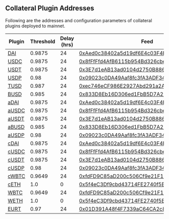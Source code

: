 ## Collateral Plugin Addresses

Following are the addresses and configuration parameters of collateral plugins deployed to mainnet.

| Plugin                                                                           | Threshold | Delay (hrs) | Feed                                                                                                                  | Underlying                                                                                                            |
| -------------------------------------------------------------------------------- | --------- | ----------- | --------------------------------------------------------------------------------------------------------------------- | --------------------------------------------------------------------------------------------------------------------- |
| [DAI](https://etherscan.io/address/0xEEE5fb059C6b9Fb8ab431c7e4C2B7D77e687478b)   | 0.9875    | 24          | [0xAed0c38402a5d19df6E4c03F4E2DceD6e29c1ee9](https://etherscan.io/address/0xAed0c38402a5d19df6E4c03F4E2DceD6e29c1ee9) | [0x6B175474E89094C44Da98b954EedeAC495271d0F](https://etherscan.io/address/0x6B175474E89094C44Da98b954EedeAC495271d0F) |
| [USDC](https://etherscan.io/address/0xB410E13C263Bb773CF908BB85773561cC3846EE2)  | 0.9875    | 24          | [0x8fFfFfd4AfB6115b954Bd326cbe7B4BA576818f6](https://etherscan.io/address/0x8fFfFfd4AfB6115b954Bd326cbe7B4BA576818f6) | [0xA0b86991c6218b36c1d19D4a2e9Eb0cE3606eB48](https://etherscan.io/address/0xA0b86991c6218b36c1d19D4a2e9Eb0cE3606eB48) |
| [USDT](https://etherscan.io/address/0x8960ae89C8fEe76515c1Fa5DAbc100996E143798)  | 0.9875    | 24          | [0x3E7d1eAB13ad0104d2750B8863b489D65364e32D](https://etherscan.io/address/0x3E7d1eAB13ad0104d2750B8863b489D65364e32D) | [0xdAC17F958D2ee523a2206206994597C13D831ec7](https://etherscan.io/address/0xdAC17F958D2ee523a2206206994597C13D831ec7) |
| [USDP](https://etherscan.io/address/0xFDC36294aF736122456687D14DE7d42598319b7C)  | 0.98      | 24          | [0x09023c0DA49Aaf8fc3fA3ADF34C6A7016D38D5e3](https://etherscan.io/address/0x09023c0DA49Aaf8fc3fA3ADF34C6A7016D38D5e3) | [0x8E870D67F660D95d5be530380D0eC0bd388289E1](https://etherscan.io/address/0x8E870D67F660D95d5be530380D0eC0bd388289E1) |
| [TUSD](https://etherscan.io/address/0x95171C5C8602F889fD052e978B4B2a8D56e357a5)  | 0.987     | 24          | [0xec746eCF986E2927Abd291a2A1716c940100f8Ba](https://etherscan.io/address/0xec746eCF986E2927Abd291a2A1716c940100f8Ba) | [0x0000000000085d4780B73119b644AE5ecd22b376](https://etherscan.io/address/0x0000000000085d4780B73119b644AE5ecd22b376) |
| [BUSD](https://etherscan.io/address/0x9f99F37Fe0b419b3661403DeceA09bC44F615D46)  | 0.985     | 24          | [0x833D8Eb16D306ed1FbB5D7A2E019e106B960965A](https://etherscan.io/address/0x833D8Eb16D306ed1FbB5D7A2E019e106B960965A) | [0x4Fabb145d64652a948d72533023f6E7A623C7C53](https://etherscan.io/address/0x4Fabb145d64652a948d72533023f6E7A623C7C53) |
| [aDAI](https://etherscan.io/address/0xF934c3dbD394E3D24DB539eF6c044a03090Cd702)  | 0.9875    | 24          | [0xAed0c38402a5d19df6E4c03F4E2DceD6e29c1ee9](https://etherscan.io/address/0xAed0c38402a5d19df6E4c03F4E2DceD6e29c1ee9) | [0xF6147b4B44aE6240F7955803B2fD5E15c77bD7ea](https://etherscan.io/address/0xF6147b4B44aE6240F7955803B2fD5E15c77bD7ea) |
| [aUSDC](https://etherscan.io/address/0x90b8cfCb8645e2E518A20060daF7c482Ec7d0971) | 0.9875    | 24          | [0x8fFfFfd4AfB6115b954Bd326cbe7B4BA576818f6](https://etherscan.io/address/0x8fFfFfd4AfB6115b954Bd326cbe7B4BA576818f6) | [0x8f471832C6d35F2a51606a60f482BCfae055D986](https://etherscan.io/address/0x8f471832C6d35F2a51606a60f482BCfae055D986) |
| [aUSDT](https://etherscan.io/address/0x7FDbE32980861CC63751a0aEa5a5b3Ecb5119ACD) | 0.9875    | 24          | [0x3E7d1eAB13ad0104d2750B8863b489D65364e32D](https://etherscan.io/address/0x3E7d1eAB13ad0104d2750B8863b489D65364e32D) | [0x21fe646D1Ed0733336F2D4d9b2FE67790a6099D9](https://etherscan.io/address/0x21fe646D1Ed0733336F2D4d9b2FE67790a6099D9) |
| [aBUSD](https://etherscan.io/address/0xCBD013Dc8387B69620EE3c44c665826852686f24) | 0.985     | 24          | [0x833D8Eb16D306ed1FbB5D7A2E019e106B960965A](https://etherscan.io/address/0x833D8Eb16D306ed1FbB5D7A2E019e106B960965A) | [0x83DAc0593BD7dE8fa7137D65Fb898B7b7FF6ede6](https://etherscan.io/address/0x83DAc0593BD7dE8fa7137D65Fb898B7b7FF6ede6) |
| [aUSDP](https://etherscan.io/address/0x1d51a359e113DBb71F3fE49108FF53990770b61c) | 0.98      | 24          | [0x09023c0DA49Aaf8fc3fA3ADF34C6A7016D38D5e3](https://etherscan.io/address/0x09023c0DA49Aaf8fc3fA3ADF34C6A7016D38D5e3) | [0x0Ab24b246f80da96e4f826684218BdaA7E61F2a5](https://etherscan.io/address/0x0Ab24b246f80da96e4f826684218BdaA7E61F2a5) |
| [cDAI](https://etherscan.io/address/0x2b28364A0E9c37BFb0685cB441f11D686F1a9b6c)  | 0.9875    | 24          | [0xAed0c38402a5d19df6E4c03F4E2DceD6e29c1ee9](https://etherscan.io/address/0xAed0c38402a5d19df6E4c03F4E2DceD6e29c1ee9) | [0x5d3a536E4D6DbD6114cc1Ead35777bAB948E3643](https://etherscan.io/address/0x5d3a536E4D6DbD6114cc1Ead35777bAB948E3643) |
| [cUSDC](https://etherscan.io/address/0x43c771c2cc2F33f882eDdC2330325Bc8248F764C) | 0.9875    | 24          | [0x8fFfFfd4AfB6115b954Bd326cbe7B4BA576818f6](https://etherscan.io/address/0x8fFfFfd4AfB6115b954Bd326cbe7B4BA576818f6) | [0x39AA39c021dfbaE8faC545936693aC917d5E7563](https://etherscan.io/address/0x39AA39c021dfbaE8faC545936693aC917d5E7563) |
| [cUSDT](https://etherscan.io/address/0x69Bd37B82794d64DC0C8c9652a6151f8954fD378) | 0.9875    | 24          | [0x3E7d1eAB13ad0104d2750B8863b489D65364e32D](https://etherscan.io/address/0x3E7d1eAB13ad0104d2750B8863b489D65364e32D) | [0xf650C3d88D12dB855b8bf7D11Be6C55A4e07dCC9](https://etherscan.io/address/0xf650C3d88D12dB855b8bf7D11Be6C55A4e07dCC9) |
| [cUSDP](https://etherscan.io/address/0xe4c0Ba009782A8908A3821b4950d9d75ECdB2dA6) | 0.98      | 24          | [0x09023c0DA49Aaf8fc3fA3ADF34C6A7016D38D5e3](https://etherscan.io/address/0x09023c0DA49Aaf8fc3fA3ADF34C6A7016D38D5e3) | [0x041171993284df560249B57358F931D9eB7b925D](https://etherscan.io/address/0x041171993284df560249B57358F931D9eB7b925D) |
| [cWBTC](https://etherscan.io/address/0x03BCc97B6B0Bb7bc0D5497792F912A20bC64d162) | 0.9649    | 24          | [0xfdFD9C85aD200c506Cf9e21F1FD8dd01932FBB23](https://etherscan.io/address/0xfdFD9C85aD200c506Cf9e21F1FD8dd01932FBB23) | [0xccF4429DB6322D5C611ee964527D42E5d685DD6a](https://etherscan.io/address/0xccF4429DB6322D5C611ee964527D42E5d685DD6a) |
| [cETH](https://etherscan.io/address/0xdDB74ee1Ce4fa8185217E73fD0666703f58c424C)  | 1.0       | 0           | [0x5f4eC3Df9cbd43714FE2740f5E3616155c5b8419](https://etherscan.io/address/0x5f4eC3Df9cbd43714FE2740f5E3616155c5b8419) | [0x4Ddc2D193948926D02f9B1fE9e1daa0718270ED5](https://etherscan.io/address/0x4Ddc2D193948926D02f9B1fE9e1daa0718270ED5) |
| [WBTC](https://etherscan.io/address/0xA9C7aE7a71355E5D7A901fB5153D7339f7195A13)  | 0.9649    | 24          | [0xfdFD9C85aD200c506Cf9e21F1FD8dd01932FBB23](https://etherscan.io/address/0xfdFD9C85aD200c506Cf9e21F1FD8dd01932FBB23) | [0x2260FAC5E5542a773Aa44fBCfeDf7C193bc2C599](https://etherscan.io/address/0x2260FAC5E5542a773Aa44fBCfeDf7C193bc2C599) |
| [WETH](https://etherscan.io/address/0xB3522270B6d8a02AA6d789eA887B1D34af35A193)  | 1.0       | 0           | [0x5f4eC3Df9cbd43714FE2740f5E3616155c5b8419](https://etherscan.io/address/0x5f4eC3Df9cbd43714FE2740f5E3616155c5b8419) | [0xC02aaA39b223FE8D0A0e5C4F27eAD9083C756Cc2](https://etherscan.io/address/0xC02aaA39b223FE8D0A0e5C4F27eAD9083C756Cc2) |
| [EURT](https://etherscan.io/address/0xb4eB87250Ecd8f32BeA775dA6D164D92A398d05b)  | 0.97      | 24          | [0x01D391A48f4F7339aC64CA2c83a07C22F95F587a](https://etherscan.io/address/0x01D391A48f4F7339aC64CA2c83a07C22F95F587a) | [0xC581b735A1688071A1746c968e0798D642EDE491](https://etherscan.io/address/0xC581b735A1688071A1746c968e0798D642EDE491) |
